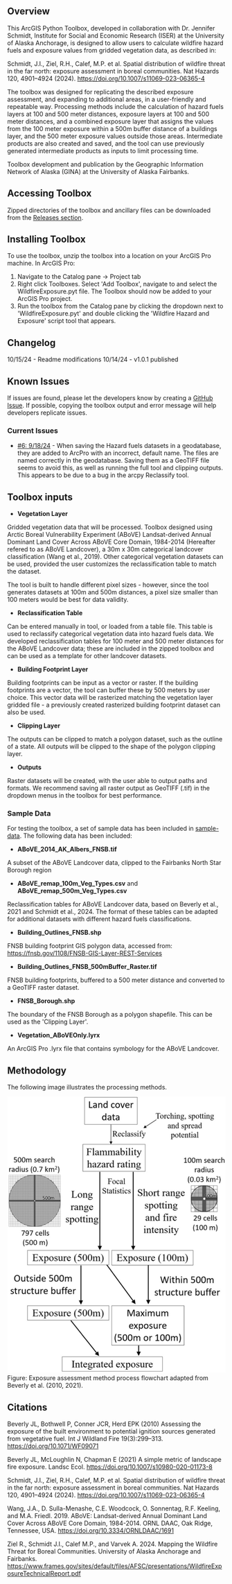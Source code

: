 ## Overview

This ArcGIS Python Toolbox, developed in collaboration with Dr. Jennifer Schmidt, Institute for Social and Economic Research (ISER) at the University of Alaska Anchorage, is designed to allow users to calculate wildfire hazard fuels and exposure values from gridded vegetation data, as described in:

Schmidt, J.I., Ziel, R.H., Calef, M.P. et al. Spatial distribution of wildfire threat in the far north: exposure assessment in boreal communities. Nat Hazards 120, 4901–4924 (2024). https://doi.org/10.1007/s11069-023-06365-4

The toolbox was designed for replicating the described exposure assessment, and expanding to additional areas, in a user-friendly and repeatable way. Processing methods include the calculation of hazard fuels layers at 100 and 500 meter distances, exposure layers at 100 and 500 meter distances, and a combined exposure layer that assigns the values from the 100 meter exposure within a 500m buffer distance of a buildings layer, and the 500 meter exposure values outside those areas. Intermediate products are also created and saved, and the tool can use previously generated intermediate products as inputs to limit processing time.

Toolbox development and publication by the Geographic Information Network of Alaska (GINA) at the University of Alaska Fairbanks.

## Accessing Toolbox

Zipped directories of the toolbox and ancillary files can be downloaded from the [Releases section](https://github.com/gina-alaska/wildfire-exposure-toolbox/releases/latest).

## Installing Toolbox

To use the toolbox, unzip the toolbox into a location on your ArcGIS Pro machine. In ArcGIS Pro:

1. Navigate to the Catalog pane -> Project tab
2. Right click Toolboxes. Select 'Add Toolbox', navigate to and select the WildfireExposure.pyt file. The Toolbox should now be added to your ArcGIS Pro project.
3. Run the toolbox from the Catalog pane by clicking the dropdown next to 'WildfireExposure.pyt' and double clicking the 'Wildfire Hazard and Exposure' script tool that appears.

## Changelog

10/15/24 - Readme modifications
10/14/24 - v1.0.1 published

## Known Issues

If issues are found, please let the developers know by creating a [GitHub Issue](https://github.com/gina-alaska/wildfire-exposure-toolbox/issues). If possible, copying the toolbox output and error message will help developers replicate issues.

### Current Issues

- [#6: 9/18/24](https://github.com/gina-alaska/wildfire-exposure-toolbox/issues/6) - When saving the Hazard fuels datasets in a geodatabase, they are added to ArcPro with an incorrect, default name. The files are named correctly in the geodatabase. Saving them as a GeoTIFF file seems to avoid this, as well as running the full tool and clipping outputs. This appears to be due to a bug in the arcpy Reclassify tool.

## Toolbox inputs

- **Vegetation Layer**

Gridded vegetation data that will be processed. Toolbox designed using Arctic Boreal Vulnerability Experiment (ABoVE) Landsat-derived Annual Dominant Land Cover Across ABoVE Core Domain, 1984-2014 (Hereafter refered to as ABoVE Landcover), a 30m x 30m categorical landcover classification (Wang et al., 2019). Other categorical vegetation datasets can be used, provided the user customizes the reclassification table to match the dataset.

The tool is built to handle different pixel sizes - however, since the tool generates datasets at 100m and 500m distances, a pixel size smaller than 100 meters would be best for data validity.

- **Reclassification Table**

Can be entered manually in tool, or loaded from a table file. This table is used to reclassify categorical vegetation data into hazard fuels data. We developed reclassification tables for 100 meter and 500 meter distances for the ABoVE Landcover data; these are included in the zipped toolbox and can be used as a template for other landcover datasets.

- **Building Footprint Layer**

Building footprints can be input as a vector or raster. If the building footprints are a vector, the tool can buffer these by 500 meters by user choice. This vector data will be rasterized matching the vegetation layer gridded file - a previously created rasterized building footprint dataset can also be used.

- **Clipping Layer**

The outputs can be clipped to match a polygon dataset, such as the outline of a state. All outputs will be clipped to the shape of the polygon clipping layer.

- **Outputs**

Raster datasets will be created, with the user able to output paths and formats. We recommend saving all raster output as GeoTIFF (.tif) in the dropdown menus in the toolbox for best performance. 

### Sample Data

For testing the toolbox, a set of sample data has been included in [sample-data](sample-data/). The following data has been included:

- **ABoVE_2014_AK_Albers_FNSB.tif**

A subset of the ABoVE Landcover data, clipped to the Fairbanks North Star Borough region

- **ABoVE_remap_100m_Veg_Types.csv** and **ABoVE_remap_500m_Veg_Types.csv**

Reclassification tables for ABoVE Landcover data, based on Beverly et al., 2021 and Schmidt et al., 2024. The format of these tables can be adapted for additional datasets with different hazard fuels classifications.

- **Building_Outlines_FNSB.shp**

FNSB building footprint GIS polygon data, accessed from: https://fnsb.gov/1108/FNSB-GIS-Layer-REST-Services

- **Building_Outlines_FNSB_500mBuffer_Raster.tif**

FNSB building footprints, buffered to a 500 meter distance and converted to a GeoTIFF raster dataset.

- **FNSB_Borough.shp**

The boundary of the FNSB Borough as a polygon shapefile. This can be used as the 'Clipping Layer'.

- **Vegetation_ABoVEOnly.lyrx**

An ArcGIS Pro .lyrx file that contains symbology for the ABoVE Landcover.

## Methodology

The following image illustrates the processing methods.


![image](docs/flowdiag.png)
Figure: Exposure assessment method process flowchart adapted from Beverly et al. (2010, 2021).
 


## Citations

Beverly JL, Bothwell P, Conner JCR, Herd EPK (2010) Assessing the exposure of the built environment to potential ignition sources generated from vegetative fuel. Int J Wildland Fire 19(3):299–313. https://doi.org/10.1071/WF09071

Beverly JL, McLoughlin N, Chapman E (2021) A simple metric of landscape fire exposure. Landsc Ecol. https://doi.org/10.1007/s10980-020-01173-8

Schmidt, J.I., Ziel, R.H., Calef, M.P. et al. Spatial distribution of wildfire threat in the far north: exposure assessment in boreal communities. Nat Hazards 120, 4901–4924 (2024). https://doi.org/10.1007/s11069-023-06365-4

Wang, J.A., D. Sulla-Menashe, C.E. Woodcock, O. Sonnentag, R.F. Keeling, and M.A. Friedl. 2019. ABoVE: Landsat-derived Annual Dominant Land Cover Across ABoVE Core Domain, 1984-2014. ORNL DAAC, Oak Ridge, Tennessee, USA. https://doi.org/10.3334/ORNLDAAC/1691

Ziel R., Schmidt J.I., Calef M.P., and Varvek A. 2024. Mapping the Wildfire Threat for Boreal Communities. University of Alaska Anchorage and Fairbanks. https://www.frames.gov/sites/default/files/AFSC/presentations/WildfireExposureTechnicalReport.pdf 
